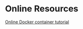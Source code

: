 

# Online Resources
[Online Docker container tutorial](https://www.docker.com/blog/how-to-dockerize-your-python-applications/)